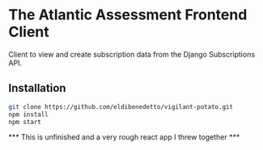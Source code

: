 # The Atlantic Assessment Frontend Client

Client to view and create subscription data from the Django Subscriptions API.

## Installation
```bash
git clone https://github.com/eldibenedetto/vigilant-potato.git
npm install
npm start
```

*** This is unfinished and a very rough react app I threw together ***